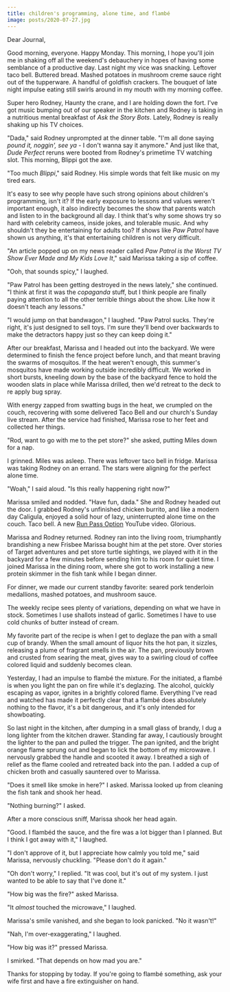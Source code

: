 ```yaml
---
title: children's programming, alone time, and flambé
image: posts/2020-07-27.jpg
---
```


Dear Journal,

Good morning, everyone.  Happy Monday.  This morning, I hope you'll
join me in shaking off all the weekend's debauchery in hopes of having
some semblance of a productive day.  Last night my vice was snacking.
Leftover taco bell.  Buttered bread.  Mashed potatoes in mushroom
creme sauce right out of the tupperware.  A handful of goldfish
crackers.  The bouquet of late night impulse eating still swirls
around in my mouth with my morning coffee.

Super hero Rodney, Haunty the crane, and I are holding down the fort.
I've got music bumping out of our speaker in the kitchen and Rodney is
taking in a nutritious mental breakfast of _Ask the Story Bots_.
Lately, Rodney is really shaking up his TV choices.

"Dada," said Rodney unprompted at the dinner table.  "I'm all done
saying _pound it, noggin', see ya_ - I don't wanna say it anymore."
And just like that, _Dude Perfect_ reruns were booted from Rodney's
primetime TV watching slot.  This morning, Blippi got the axe.

"Too much _Blippi_," said Rodney.  His simple words that felt like
music on my tired ears.

It's easy to see why people have such strong opinions about children's
programming, isn't it?  If the early exposure to lessons and values
weren't important enough, it also indirectly becomes the show that
parents watch and listen to in the background all day.  I think that's
why some shows try so hard with celebrity cameos, inside jokes, and
tolerable music.  And why shouldn't they be entertaining for adults
too?  If shows like _Paw Patrol_ have shown us anything, it's that
entertaining children is not very difficult.

"An article popped up on my news reader called _Paw Patrol is the
Worst TV Show Ever Made and My Kids Love It_," said Marissa taking a
sip of coffee.

"Ooh, that sounds spicy," I laughed.

"Paw Patrol has been getting destroyed in the news lately," she
continued.  "I think at first it was the _copaganda_ stuff, but I
think people are finally paying attention to all the other terrible
things about the show.  Like how it doesn't teach any lessons."

"I would jump on that bandwagon," I laughed.  "Paw Patrol sucks.
They're right, it's just designed to sell toys.  I'm sure they'll bend
over backwards to make the detractors happy just so they can keep
doing it."

After our breakfast, Marissa and I headed out into the backyard.  We
were determined to finish the fence project before lunch, and that
meant braving the swarms of mosquitos.  If the heat weren't enough,
this summer's mosquitos have made working outside incredibly
difficult.  We worked in short bursts, kneeling down by the base of
the backyard fence to hold the wooden slats in place while Marissa
drilled, then we'd retreat to the deck to re apply bug spray.

With energy zapped from swatting bugs in the heat, we crumpled on the
couch, recovering with some delivered Taco Bell and our church's
Sunday live stream.  After the service had finished, Marissa rose to
her feet and collected her things.

"Rod, want to go with me to the pet store?" she asked, putting Miles
down for a nap.

I grinned.  Miles was asleep.  There was leftover taco bell in
fridge.  Marissa was taking Rodney on an errand.  The stars were
aligning for the perfect alone time.

"Woah," I said aloud.  "Is this really happening right now?"

Marissa smiled and nodded.  "Have fun, dada."  She and Rodney headed
out the door.  I grabbed Rodney's unfinished chicken burrito, and like
a modern day Caligula, enjoyed a solid hour of lazy, uninterrupted
alone time on the couch.  Taco bell.  A new [Run Pass Option] YouTube
video.  Glorious.

Marissa and Rodney returned.  Rodney ran into the living room,
triumphantly brandishing a new Frisbee Marissa bought him at the pet
store.  Over stories of Target adventures and pet store turtle
sightings, we played with it in the backyard for a few minutes before
sending him to his room for quiet time.  I joined Marissa in the
dining room, where she got to work installing a new protein skimmer in
the fish tank while I began dinner.

For dinner, we made our current standby favorite: seared pork
tenderloin medallions, mashed potatoes, and mushroom sauce.

The weekly recipe sees plenty of variations, depending on what we have
in stock.  Sometimes I use shallots instead of garlic.  Sometimes I
have to use cold chunks of butter instead of cream.

My favorite part of the recipe is when I get to deglaze the pan with a
small cup of brandy.  When the small amount of liquor hits the hot
pan, it sizzles, releasing a plume of fragrant smells in the air.  The
pan, previously brown and crusted from searing the meat, gives way to
a swirling cloud of coffee colored liquid and suddenly becomes clean.

Yesterday, I had an impulse to flambé the mixture.  For the initiated,
a flambé is when you light the pan on fire while it's deglazing.  The
alcohol, quickly escaping as vapor, ignites in a brightly colored
flame.  Everything I've read and watched has made it perfectly clear
that a flambé does absolutely nothing to the flavor, it's a bit
dangerous, and it's only intended for showboating.

So last night in the kitchen, after dumping in a small glass of
brandy, I dug a long lighter from the kitchen drawer.  Standing far
away, I cautiously brought the lighter to the pan and pulled the
trigger.  The pan ignited, and the bright orange flame sprung out and
began to lick the bottom of my microwave.  I nervously grabbed the
handle and scooted it away.  I breathed a sigh of relief as the flame
cooled and retreated back into the pan.  I added a cup of chicken
broth and casually sauntered over to Marissa.

"Does it smell like smoke in here?" I asked.  Marissa looked up from
cleaning the fish tank and shook her head.

"Nothing burning?" I asked.

After a more conscious sniff, Marissa shook her head again.

"Good.  I flambéd the sauce, and the fire was a lot bigger than I
planned.  But I think I got away with it," I laughed.

"I don't approve of it, but I appreciate how calmly you told me," said
Marissa, nervously chuckling.  "Please don't do it again."

"Oh don't worry," I replied.  "It was cool, but it's out of my system.
I just wanted to be able to say that I've done it."

"How big was the fire?" asked Marissa.

"It _almost_ touched the microwave," I laughed.

Marissa's smile vanished, and she began to look panicked.  "No it
wasn't!"

"Nah, I'm over-exaggerating," I laughed.

"How big was it?" pressed Marissa.

I smirked.  "That depends on how mad you are."

Thanks for stopping by today.  If you're going to flambé something,
ask your wife first and have a fire extinguisher on hand.

[Run Pass Option]: https://www.youtube.com/watch?v=0JUuuWhjk6A
